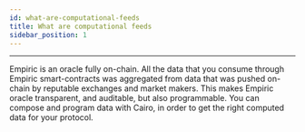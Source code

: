 ```yaml
---
id: what-are-computational-feeds
title: What are computational feeds
sidebar_position: 1
---
```


---

Empiric is an oracle fully on-chain. All the data that you consume through Empiric smart-contracts was aggregated from data that was pushed on-chain by reputable exchanges and market makers. This makes Empiric oracle transparent, and auditable, but also programmable. You can compose and program data with Cairo, in order to get the right computed data for your protocol.
